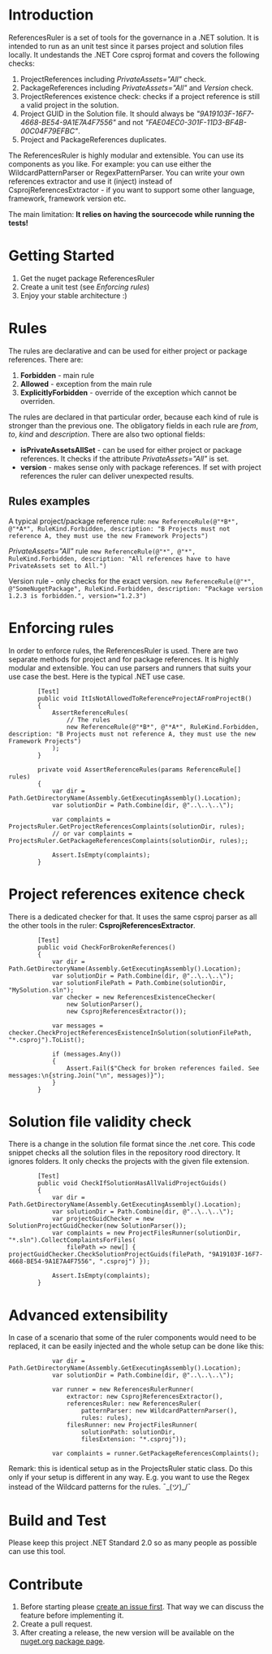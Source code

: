 # Introduction 
ReferencesRuler is a set of tools for the governance in a .NET solution. It is intended to run as an unit test since it parses project and solution files locally. It undestands the .NET Core csproj format and covers the following checks:
1. ProjectReferences including *PrivateAssets="All"* check.
2. PackageReferences including *PrivateAssets="All"* and *Version* check.
3. ProjectReferences existence check: checks if a project reference is still a valid project in the solution.
4. Project GUID in the Solution file. It should always be *"9A19103F-16F7-4668-BE54-9A1E7A4F7556"* and not *"FAE04EC0-301F-11D3-BF4B-00C04F79EFBC"*.
5. Project and PackageReferences duplicates.

The ReferencesRuler is highly modular and extensible. You can use its components as you like. For example: you can use either the WildcardPatternParser or RegexPatternParser. You can write your own references extractor and use it (inject) instead of CsprojReferencesExtractor - if you want to support some other language, framework, framework version etc.

The main limitation: **It relies on having the sourcecode while running the tests!**

# Getting Started
1.	Get the nuget package ReferencesRuler
2.	Create a unit test (see *Enforcing rules*)
3.	Enjoy your stable architecture :)

# Rules
The rules are declarative and can be used for either project or package references. There are:
1. **Forbidden** - main rule
2. **Allowed** - exception from the main rule
3. **ExplicitlyForbidden** - override of the exception which cannot be overriden.

The rules are declared in that particular order, because each kind of rule is stronger than the previous one. The obligatory fields in each rule are *from*, *to*, *kind* and *description*. There are also two optional fields:
* **isPrivateAssetsAllSet** - can be used for either project or package references. It checks if the attribute *PrivateAssets="All"* is set.
* **version** - makes sense only with package references. If set with project references the ruler can deliver unexpected results.

## Rules examples
A typical project/package reference rule:
`new ReferenceRule(@"*B*", @"*A*", RuleKind.Forbidden, description: "B Projects must not reference A, they must use the new Framework Projects")`

*PrivateAssets="All"* rule
`new ReferenceRule(@"*", @"*", RuleKind.Forbidden, description: "All references have to have PrivateAssets set to All.")`

Version rule - only checks for the exact version.
`new ReferenceRule(@"*", @"SomeNugetPackage", RuleKind.Forbidden, description: "Package version 1.2.3 is forbidden.", version="1.2.3")`

# Enforcing rules
In order to enforce rules, the ReferencesRuler is used. There are two separate methods for project and for package references. It is highly modular and extensible. You can use parsers and runners that suits your use case the best. Here is the typical .NET use case.
```
        [Test]
        public void ItIsNotAllowedToReferenceProjectAFromProjectB()
        {
            AssertReferenceRules(
                // The rules
                new ReferenceRule(@"*B*", @"*A*", RuleKind.Forbidden, description: "B Projects must not reference A, they must use the new Framework Projects")
            );
        }

        private void AssertReferenceRules(params ReferenceRule[] rules)
        {
            var dir = Path.GetDirectoryName(Assembly.GetExecutingAssembly().Location);
            var solutionDir = Path.Combine(dir, @"..\..\..\");

            var complaints = ProjectsRuler.GetProjectReferencesComplaints(solutionDir, rules); 
            // or var complaints = ProjectsRuler.GetPackageReferencesComplaints(solutionDir, rules);;

            Assert.IsEmpty(complaints);
        }
```

# Project references exitence check
There is a dedicated checker for that. It uses the same csproj parser as all the other tools in the ruler: **CsprojReferencesExtractor**.
```
        [Test]
        public void CheckForBrokenReferences()
        {
            var dir = Path.GetDirectoryName(Assembly.GetExecutingAssembly().Location);
            var solutionDir = Path.Combine(dir, @"..\..\..\");
            var solutionFilePath = Path.Combine(solutionDir, "MySolution.sln");
            var checker = new ReferencesExistenceChecker(
                new SolutionParser(),
                new CsprojReferencesExtractor());

            var messages = checker.CheckProjectReferencesExistenceInSolution(solutionFilePath, "*.csproj").ToList();

            if (messages.Any())
            {
                Assert.Fail($"Check for broken references failed. See messages:\n{string.Join("\n", messages)}");
            }
        }
```

# Solution file validity check
There is a change in the solution file format since the .net core. This code snippet checks all the solution files in the repository rood directory. It ignores folders. It only checks the projects with the given file extension.
```
        [Test]
        public void CheckIfSolutionHasAllValidProjectGuids()
        {
            var dir = Path.GetDirectoryName(Assembly.GetExecutingAssembly().Location);
            var solutionDir = Path.Combine(dir, @"..\..\..\");
            var projectGuidChecker = new SolutionProjectGuidChecker(new SolutionParser());
            var complaints = new ProjectFilesRunner(solutionDir, "*.sln").CollectComplaintsForFiles(
                filePath => new[] { projectGuidChecker.CheckSolutionProjectGuids(filePath, "9A19103F-16F7-4668-BE54-9A1E7A4F7556", ".csproj") });

            Assert.IsEmpty(complaints);
        }
```

# Advanced extensibility
In case of a scenario that some of the ruler components would need to be replaced, it can be easily injected and the whole setup can be done like this:
```
            var dir = Path.GetDirectoryName(Assembly.GetExecutingAssembly().Location);
            var solutionDir = Path.Combine(dir, @"..\..\..\");

            var runner = new ReferencesRulerRunner(
                extractor: new CsprojReferencesExtractor(),
                referencesRuler: new ReferencesRuler(
                    patternParser: new WildcardPatternParser(),
                    rules: rules),
                filesRunner: new ProjectFilesRunner(
                    solutionPath: solutionDir,
                    filesExtension: "*.csproj"));

            var complaints = runner.GetPackageReferencesComplaints();
```
Remark: this is identical setup as in the ProjectsRuler static class. Do this only if your setup is different in any way. E.g. you want to use the Regex instead of the Wildcard patterns for the rules. ¯\_(ツ)_/¯


# Build and Test
Please keep this project .NET Standard 2.0 so as many people as possible can use this tool.

# Contribute
1. Before starting please [create an issue first](https://github.com/DigitecGalaxus/ProjectsRuler/issues). That way we can discuss the feature before implementing it. 
2. Create a pull request. 
3. After creating a release, the new version will be available on the [nuget.org package page](https://www.nuget.org/packages/ProjectReferencesRuler/).